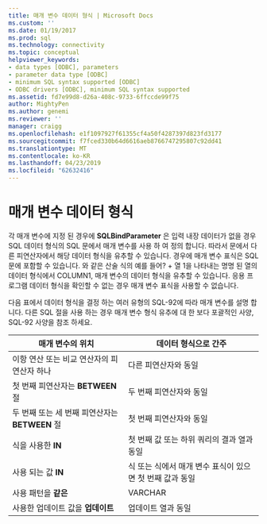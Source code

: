 ```yaml
---
title: 매개 변수 데이터 형식 | Microsoft Docs
ms.custom: ''
ms.date: 01/19/2017
ms.prod: sql
ms.technology: connectivity
ms.topic: conceptual
helpviewer_keywords:
- data types [ODBC], parameters
- parameter data type [ODBC]
- minimum SQL syntax supported [ODBC]
- ODBC drivers [ODBC], minimum SQL syntax supported
ms.assetid: fd7e99d8-d26a-408c-9733-6ffccde99f75
author: MightyPen
ms.author: genemi
ms.reviewer: ''
manager: craigg
ms.openlocfilehash: e1f1097927f61355cf4a50f4287397d823fd3177
ms.sourcegitcommit: f7fced330b64d6616aeb8766747295807c92dd41
ms.translationtype: MT
ms.contentlocale: ko-KR
ms.lasthandoff: 04/23/2019
ms.locfileid: "62632416"
---
```

# <a name="parameter-data-types"></a>매개 변수 데이터 형식
각 매개 변수에 지정 된 경우에 **SQLBindParameter** 은 입력 내장 데이터가 없을 경우 SQL 데이터 형식의 SQL 문에서 매개 변수를 사용 하 여 정의 합니다. 따라서 문에서 다른 피연산자에서 해당 데이터 형식을 유추할 수 있습니다. 경우에 매개 변수 표식은 SQL 문에 포함할 수 있습니다. 와 같은 산술 식의 예를 들어? + 열 1을 나타내는 명명 된 열의 데이터 형식에서 COLUMN1, 매개 변수의 데이터 형식을 유추할 수 있습니다. 응용 프로그램 데이터 형식을 확인할 수 없는 경우 매개 변수 표식을 사용할 수 없습니다.  
  
 다음 표에서 데이터 형식을 결정 하는 여러 유형의 SQL-92에 따라 매개 변수를 설명 합니다. 다른 SQL 절을 사용 하는 경우 매개 변수 형식 유추에 대 한 보다 포괄적인 사양, SQL-92 사양을 참조 하세요.  
  
|매개 변수의 위치|데이터 형식으로 간주|  
|---------------------------|-----------------------|  
|이항 연산 또는 비교 연산자의 피연산자 하나|다른 피연산자와 동일|  
|첫 번째 피연산자는 **BETWEEN** 절|두 번째 피연산자와 동일|  
|두 번째 또는 세 번째 피연산자는 **BETWEEN** 절|첫 번째 피연산자와 동일|  
|식을 사용한 **IN**|첫 번째 값 또는 하위 쿼리의 결과 열과 동일|  
|사용 되는 값 **IN**|식 또는 식에서 매개 변수 표식이 있으면 첫 번째 값과 동일|  
|사용 패턴을 **같은**|VARCHAR|  
|사용한 업데이트 값을 **업데이트**|업데이트 열과 동일|
